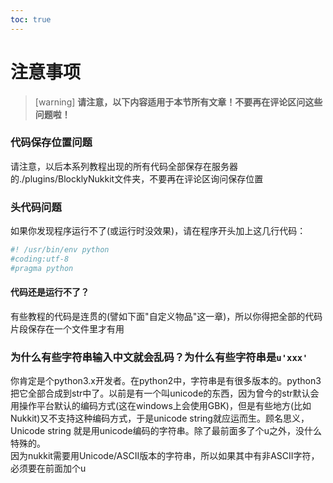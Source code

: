 ```yaml
---  
toc: true  
---  
```

# 注意事项  
>[warning] **请注意，以下内容适用于本节所有文章！不要再在评论区问这些问题啦！**  
### 代码保存位置问题  
请注意，以后本系列教程出现的所有代码全部保存在服务器的./plugins/BlocklyNukkit文件夹，不要再在评论区询问保存位置  
### 头代码问题  
如果你发现程序运行不了(或运行时没效果)，请在程序开头加上这几行代码：  
```python  
#! /usr/bin/env python  
#coding:utf-8  
#pragma python  
```  
#### 代码还是运行不了？  
有些教程的代码是连贯的(譬如下面"自定义物品"这一章)，所以你得把全部的代码片段保存在一个文件里才有用  
### 为什么有些字符串输入中文就会乱码？为什么有些字符串是`u'xxx'`  
你肯定是个python3.x开发者。在python2中，字符串是有很多版本的。python3把它全部合成到str中了。以前是有一个叫unicode的东西，因为曾今的str默认会用操作平台默认的编码方式(这在windows上会使用GBK)，但是有些地方(比如Nukkit)又不支持这种编码方式，于是unicode string就应运而生。顾名思义，Unicode string 就是用unicode编码的字符串。除了最前面多了个u之外，没什么特殊的。  
因为nukkit需要用Unicode/ASCII版本的字符串，所以如果其中有非ASCII字符，必须要在前面加个u